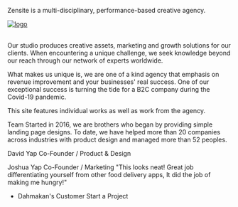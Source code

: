 Zensite is a multi-disciplinary, performance-based creative agency.

[![logo](https://uploads-ssl.webflow.com/5ef8975b3046b6cfb858dad7/5ef899ebb4b002d58c8e0c81_5d2ddb4e99a690869e3f69bd_zensite-main-logo.svg)](https://www.zensite.co/)
<br /><br />

Our studio produces creative assets, marketing and growth solutions for our clients. When encountering a unique challenge, we seek knowledge beyond our reach through our network of experts worldwide.

What makes us unique is, we are one of a kind agency that emphasis on revenue improvement and your businesses' real success. One of our exceptional success is turning the tide for a B2C company during the Covid-19 pandemic.

This site features individual works as well as work from the agency.

Team
Started in 2016, we are brothers who began by providing simple landing page designs. To date, we have helped more than 20 companies across industries with product design and managed more than 52 peoples.


David Yap
Co-Founder / Product & Design

Joshua Yap
Co-Founder / Marketing
"This looks neat! Great job differentiating yourself from other food delivery apps, It did the job of making me hungry!"
- Dahmakan's Customer
Start a Project


